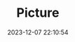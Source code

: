 ---
weight: 1
images:
- /images/edited/60.jpeg
title: Picture
date: 2023-12-07 22:10:54
tags: [luminar neo,work,umbrella]
---